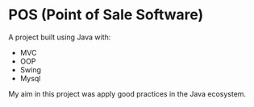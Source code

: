 # POS (Point of Sale Software)
A project built using Java with:

<ul>
  <li>
    MVC
  </li>
  <li>
      OOP
  </li>
  <li>
      Swing
  </li>
  <li>
      Mysql
  </li>
  
</ul>

My aim in this project was apply good practices in the Java ecosystem.

